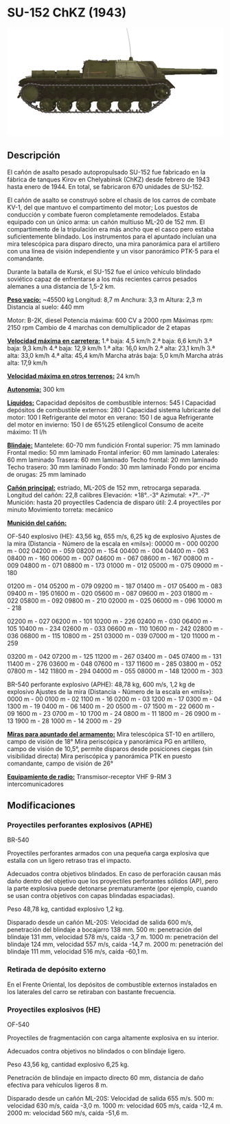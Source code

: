 # SU-152 ChKZ (1943)

![_su152](../images/_su152.png)

## Descripción

El cañón de asalto pesado autopropulsado SU-152 fue fabricado en la fábrica de tanques Kirov en Chelyabinsk (ChKZ) desde febrero de 1943 hasta enero de 1944. En total, se fabricaron 670 unidades de SU-152. 

El cañón de asalto se construyó sobre el chasis de los carros de combate KV-1, del que mantuvo el compartimento del motor; Los puestos de conducción y combate fueron completamente remodelados. Estaba equipado con un único arma: un cañón multiuso ML-20 de 152 mm. El compartimento de la tripulación era más ancho que el casco pero estaba suficientemente blindado. Los instrumentos para el apuntado incluían una mira telescópica para disparo directo, una mira panorámica para el artillero con una línea de visión independiente y un visor panorámico PTK-5 para el comandante.

Durante la batalla de Kursk, el SU-152 fue el único vehículo blindado soviético capaz de enfrentarse a los más recientes carros pesados alemanes a una distancia de 1,5-2 km.

<b><u>Peso vacío:</u></b> ~45500 kg
Longitud: 8,7 m
Anchura: 3,3 m
Altura: 2,3 m
Distancia al suelo: 440 mm

Motor: В-2К, diesel
Potencia máxima: 600 CV a 2000 rpm
Máximas rpm: 2150 rpm
Cambio de 4 marchas con demultiplicador de 2 etapas

<b><u>Velocidad máxima en carretera:</u></b>
1.ª baja: 4,5 km/h
2.ª baja: 6,6 km/h
3.ª baja: 9,3 km/h
4.ª baja: 12,9 km/h
1.ª alta: 16,0 km/h
2.ª alta: 23,1 km/h
3.ª alta: 33,0 km/h
4.ª alta: 45,4 km/h
Marcha atrás baja: 5,0 km/h
Marcha atrás alta: 17,9 km/h

<b><u>Velocidad máxima en otros terrenos:</u></b> 24 km/h

<b><u>Autonomía:</u></b> 300 km

<b><u>Líquidos:</u></b>
Capacidad depósitos de combustible internos: 545 l
Capacidad depósitos de combustible externos: 280 l
Capacidad sistema lubricante del motor: 100 l
Refrigerante del motor en verano: 150 l de agua
Refrigerante del motor en invierno: 150 l de 65%25 etilenglicol
Consumo de aceite máximo: 11 l/h

<b><u>Blindaje:</u></b>
Mantelete: 60-70 mm fundición
Frontal superior: 75 mm laminado
Frontal medio: 50 mm laminado
Frontal inferior: 60 mm laminado
Laterales: 60 mm laminado
Trasera: 60 mm laminado
Techo frontal: 20 mm laminado
Techo trasero: 30 mm laminado
Fondo: 30 mm laminado
Fondo por encima de orugas: 25 mm laminado

<b><u>Cañón principal:</u></b> estriado, ML-20S de 152 mm, retrocarga separada.
Longitud del cañón: 22,8 calibres
Elevación: +18°..-3°
Azimutal: +7°..-7°
Munición: hasta 20 proyectiles
Cadencia de disparo útil: 2.4 proyectiles por minuto
Movimiento torreta: mecánico

<b><u>Munición del cañón:</u></b> 

OF-540 explosivo (HE): 43,56 kg, 655 m/s, 6,25 kg de explosivo
Ajustes de la mira
(Distancia - Número de la escala en «mils»):
00000 m - 000
00200 m - 002    04200 m - 059    08200 m - 154
00400 m - 004    04400 m - 063    08400 m - 160
00600 m - 007    04600 m - 067    08600 m - 167
00800 m - 009    04800 m - 071    08800 m - 173
01000 m - 012    05000 m - 075    09000 m - 180

01200 m - 014    05200 m - 079    09200 m - 187
01400 m - 017    05400 m - 083    09400 m - 195
01600 m - 020    05600 m - 087    09600 m - 203
01800 m - 022    05800 m - 092    09800 m - 210
02000 m - 025    06000 m - 096    10000 m - 218

02200 m - 027    06200 m - 101    10200 m - 226
02400 m - 030    06400 m - 105    10400 m - 234
02600 m - 033    06600 m - 110    10600 m - 242
02800 m - 036    06800 m - 115    10800 m - 251
03000 m - 039    07000 m - 120    11000 m - 259

03200 m - 042    07200 m - 125    11200 m - 267
03400 m - 045    07400 m - 131    11400 m - 276
03600 m - 048    07600 m - 137    11600 m - 285
03800 m - 052    07800 m - 142    11800 m - 294
04000 m - 055    08000 m - 148    12000 m - 303

BR-540 perforante explosivo (APHE): 48,78 kg, 600 m/s, 1,2 kg de explosivo
Ajustes de la mira
(Distancia - Número de la escala en «mils»):
0000 m - 00
0100 m - 02    1100 m - 16
0200 m - 03    1200 m - 17
0300 m - 04    1300 m - 19
0400 m - 06    1400 m - 20
0500 m - 07    1500 m - 22
0600 m - 09    1600 m - 23
0700 m - 10    1700 m - 24
0800 m - 11    1800 m - 26
0900 m - 13    1900 m - 28
1000 m - 14    2000 m - 29

<b><u>Miras para apuntado del armamento:</u></b>
Mira telescópica ST-10 en artillero, campo de visión de 18°
Mira periscópica y panorámica PG en artillero, campo de visión de 10,5°, permite disparos desde posiciones ciegas (sin visibilidad directa)
Mira periscópica y panorámica PTK en puesto comandante, campo de visión de 26°

<b><u>Equipamiento de radio:</u></b>
Transmisor-receptor VHF 9-RM
3 intercomunicadores

## Modificaciones

### Proyectiles perforantes explosivos (APHE)

BR-540

Proyectiles perforantes armados con una pequeña carga explosiva que estalla con un ligero retraso tras el impacto.

Adecuados contra objetivos blindados. En caso de perforación causan más daño dentro del objetivo que los proyectiles perforantes sólidos (AP), pero la parte explosiva puede detonarse prematuramente (por ejemplo, cuando se usan contra objetivos con capas blindadas espaciadas).

Peso 48,78 kg, cantidad explosivo 1,2 kg.

Disparado desde un cañón ML-20S:
Velocidad de salida 600 m/s, penetración del blindaje a bocajarro 138 mm.
500 m: penetración del blindaje 131 mm, velocidad 578 m/s, caída -3,7 m.
1000 m: penetración del blindaje 124 mm, velocidad 557 m/s, caída -14,7 m.
2000 m: penetración del blindaje 111 mm, velocidad 516 m/s, caída -60,1 m.
### Retirada de depósito externo

En el Frente Oriental, los depósitos de combustible externos instalados en los laterales del carro se retiraban con bastante frecuencia.

### Proyectiles explosivos (HE)

OF-540

Proyectiles de fragmentación con carga altamente explosiva en su interior.

Adecuados contra objetivos no blindados o con blindaje ligero.

Peso 43,56 kg, cantidad explosivo 6,25 kg.

Penetración de blindaje en impacto directo 60 mm, distancia de daño efectiva para vehículos ligeros 8 m.

Disparado desde un cañón ML-20S:
Velocidad de salida 655 m/s.
500 m: velocidad 630 m/s, caída -3,0 m.
1000 m: velocidad 605 m/s, caída -12,4 m.
2000 m: velocidad 560 m/s, caída -51,6 m.